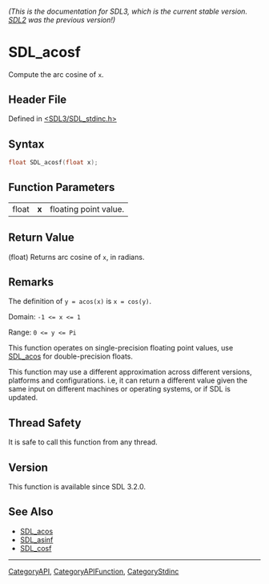 ###### (This is the documentation for SDL3, which is the current stable version. [SDL2](https://wiki.libsdl.org/SDL2/) was the previous version!)
# SDL_acosf

Compute the arc cosine of `x`.

## Header File

Defined in [<SDL3/SDL_stdinc.h>](https://github.com/libsdl-org/SDL/blob/main/include/SDL3/SDL_stdinc.h)

## Syntax

```c
float SDL_acosf(float x);
```

## Function Parameters

|       |       |                       |
| ----- | ----- | --------------------- |
| float | **x** | floating point value. |

## Return Value

(float) Returns arc cosine of `x`, in radians.

## Remarks

The definition of `y = acos(x)` is `x = cos(y)`.

Domain: `-1 <= x <= 1`

Range: `0 <= y <= Pi`

This function operates on single-precision floating point values, use
[SDL_acos](SDL_acos) for double-precision floats.

This function may use a different approximation across different versions,
platforms and configurations. i.e, it can return a different value given
the same input on different machines or operating systems, or if SDL is
updated.

## Thread Safety

It is safe to call this function from any thread.

## Version

This function is available since SDL 3.2.0.

## See Also

- [SDL_acos](SDL_acos)
- [SDL_asinf](SDL_asinf)
- [SDL_cosf](SDL_cosf)

----
[CategoryAPI](CategoryAPI), [CategoryAPIFunction](CategoryAPIFunction), [CategoryStdinc](CategoryStdinc)


